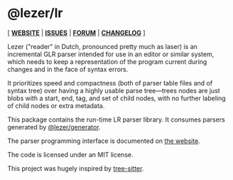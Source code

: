# @lezer/lr

[ [**WEBSITE**](http://lezer.codemirror.net) | [**ISSUES**](https://github.com/lezer-parser/lezer/issues) | [**FORUM**](https://discuss.codemirror.net/c/lezer) | [**CHANGELOG**](https://github.com/lezer-parser/lezer/blob/master/CHANGELOG.md) ]

Lezer ("reader" in Dutch, pronounced pretty much as laser) is an
incremental GLR parser intended for use in an editor or similar
system, which needs to keep a representation of the program current
during changes and in the face of syntax errors.

It prioritizes speed and compactness (both of parser table files and
of syntax tree) over having a highly usable parse tree—trees nodes are
just blobs with a start, end, tag, and set of child nodes, with no
further labeling of child nodes or extra metadata.

This package contains the run-time LR parser library. It consumes
parsers generated by
[@lezer/generator](https://github.com/lezer-parser/generator).

The parser programming interface is documented on [the
website](https://lezer.codemirror.net/docs/ref/#lr).

The code is licensed under an MIT license.

This project was hugely inspired by
[tree-sitter](http://tree-sitter.github.io/tree-sitter/).
